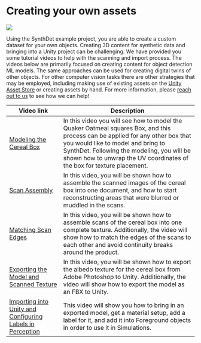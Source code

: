 # Creating your own assets
<img src="images/CerealBox.png" align="middle"/>


Using the SynthDet example project, you are able to create a custom dataset for your own objects.
Creating 3D content for synthetic data and bringing into a Unity project can be challenging.  We have provided you some tutorial videos to help with the scanning and import process.  The videos below are primarily focused on creating content for object detection ML models.  The same approaches can be used for creating digital twins of other objects. For other computer vision tasks there are other strategies that may be employed, including making use of existing assets on the [Unity Asset Store](https://assetstore.unity.com/) or creating assets by hand.  For more information, please [reach out to us](mailto:computer-vision@unity3d.com) to see how we can help!

| Video link | Description |
| --- | --- |
| [Modeling the Cereal Box](https://youtu.be/Gmgfx7kM0dw) | In this video you will see how to model the Quaker Oatmeal squares Box, and this process can be applied for any other box that you would like to model and bring to SynthDet. Following the modeling, you will be shown how to unwrap the UV coordinates of the box for texture placement. |
| [Scan Assembly](https://youtu.be/9WFL5scJDoE) | In this video, you will be shown how to assemble the scanned images of the cereal box into one document, and how to start reconstructing areas that were blurred or muddled in the scans. |
| [Matching Scan Edges](https://youtu.be/wvWeQsyVN5I ) | In this video, you will be shown how to assemble scans of the cereal box into one complete texture. Additionally, the video will show how to match the edges of the scans to each other and avoid continuity breaks around the product. |
| [Exporting the Model and Scanned Texture](https://youtu.be/w2X0TRCid7Q) | In this video, you will be shown how to export the albedo texture for the cereal box from Adobe Photoshop to Unity. Additionally, the video will show how to export the model as an FBX to Unity.  |
| [Importing into Unity and Configuring Labels in Perception](https://youtu.be/zhHuHa-Pmsw) | This video will show you how to bring in an exported model, get a material setup, add a label for it, and add it into Foreground objects in order to use it in Simulations. |
